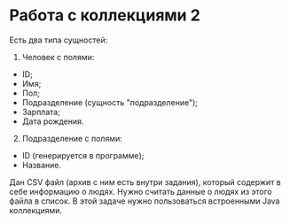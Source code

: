 # Работа с коллекциями 2

Есть два типа сущностей:

1. Человек с полями:
- ID;
- Имя;
- Пол;
- Подразделение (сущность "подразделение");
- Зарплата;
- Дата рождения.

2. Подразделение с полями:
- ID (генерируется в программе);
- Название.

Дан CSV файл (архив с ним есть внутри задания), который содержит в себе информацию о людях. Нужно считать данные о людях из этого файла в список.
В этой задаче нужно пользоваться встроенными Java коллекциями.
